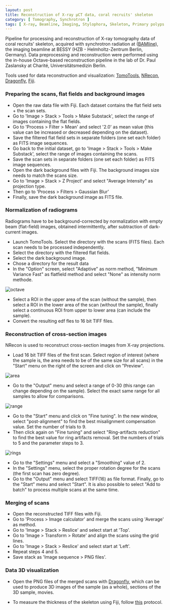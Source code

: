 ```yaml
---
layout: post
title: Reconstruction of X-ray µCT data, coral recruits' skeleton
category: [ Tomography, Synchrotron ]
tags: [ X-ray, Beamline, Imaging, Stylophora, Skeleton, Primary polyps ]
---
```


Pipeline for processing and reconstruction of X-ray tomography data of coral recruits' skeleton, acquired with synchrotron radiation at ([BAMline](https://www.helmholtz-berlin.de/pubbin/igama_output?modus=einzel&sprache=en&gid=1658&typoid=)), the imaging beamline at BESSY (HZB - Helmholtz-Zentrum Berlin, Germany). 
Data preprocessing and reconstruction were performed using the in-house Octave-based reconstruction pipeline in the lab of Dr. Paul Zaslansky at Charité, Universitätsmedizin Berlin. 

Tools used for data reconstruction and visualization: [TomoTools](https://github.com/RSBradley/TomoTools), [NRecon](https://umanitoba.ca/faculties/health_sciences/medicine/units/cacs/sam/media/NReconUserManual.pdf), [Dragonfly](https://www.theobjects.com/index.html), [Fiji](https://imagej.net/software/fiji/).

### Preparing the scans, flat fields and background images

- Open the raw data file with Fiji. Each dataset contains the flat field sets + the scan sets.
- Go to 'Image > Stack > Tools > Make Substack', select the range of images containing the flat fields.
- Go to 'Process > Filter > Mean' and select '2.0' as mean value (this value can be increased or decreased depending on the dataset).
- Save the filtered flat field sets in separate folders (one set each folder) as FITS image sequences.
- Go back to the initial dataset, go to 'Image > Stack > Tools > Make Substack', select the range of images containing the scans.
- Save the scan sets in separate folders (one set each folder) as FITS image sequences.
- Open the dark background files with Fiji. The background images size needs to match the scans size.
- Go to 'Image > Stack > Z Project' and select "Average Intensity" as projection type. 
- Then go to 'Process > Filters > Gaussian Blur'
- Finally, save the dark background image as FITS file.

### Normalization of radiograms

Radiograms have to be background-corrected by normalization with empty beam (flat-field) images, obtained intermittently, after subtraction of dark-current images. 

- Launch TomoTools. Select the directory with the scans (FITS files). Each scan needs to be processed independently.
- Select the directory with the filtered flat fields. 
- Select the dark background image.
- Chose a directory for the result data
- In the "Option" screen, select "Adaptive" as norm method, "Minimum Variance Fast" as flatfield method and select "None" as intensity norm methode.

![octave]({{site.baseurl}}/images/octave_2.png "octave")

- Select a ROI in the upper area of the scan (without the sample), then select a ROI in the lower area of the scan (without the sample), finally select a continuous ROI from upper to lower area (can include the sample).
- Convert the resulting edf fles to 16 bit TIFF files.

### Reconstruction of cross-section images

NRecon is used to reconstruct cross-section images from X-ray projections.

- Load 16 bit TIFF files of the first scan. Select region of interest (where the sample is, the area needs to be of the same size for all scans) in the "Start" menu on the right of the screen and click on "Preview".

![area]({{site.baseurl}}/images/fine_tuning.jpg "area")

- Go to the "Output" menu and select a range of 0-30 (this range can change depending on the sample). Select the exact same range for all samples to allow for comparisons. 

![range]({{site.baseurl}}/images/0_30_2.png "range")

- Go to the "Start" menu and click on "Fine tuning". In the new window, select "post-alignment" to find the best misalignment compensation value. Set the number of trials to 9.
- Then click again on "Fine tuning" and select "Ring-artifacts reduction" to find the best value for ring artifacts removal. Set the numbers of trials to 5 and the parameter steps to 3.

![rings]({{site.baseurl}}/images/rings_2.png "rings")

- Go to the "Settings" menu and select a "Smoothing" value of 2.
- In the "Settings" menu, select the proper rotation degree for the scans (the first scan has zero degree).
- Go to the "Output" menu and select TIFF(16) as file format. Finally, go to the "Start" menu and select "Start". It is also possible to select "Add to batch" to process multiple scans at the same time.   

### Merging of scans

- Open the reconstructed TIFF files with Fiji. 
- Go to 'Process > Image calculator' and merge the scans using 'Average' as method.
- Go to 'Image > Stack > Reslice' and select start at 'Top'.
- Go to 'Image > Transform > Rotate' and align the scans using the grid lines.
- Go to 'Image > Stack > Reslice' and select start at 'Left'.
- Repeat steps 4 and 5.
- Save stack as 'Image sequence > PNG files'.

### Data 3D visualization

- Open the PNG files of the merged scans with [Dragonfly](https://www.theobjects.com/index.html), which can be used to produce 3D images of the sample (as a whole), sections of the 3D sample, movies. 

- To measure the thickness of the skeleton using Fiji, follow [this](https://fscucchia.github.io/FScucchia_Lab_Notebook-Mass_Lab/Measure-3D-thickness-of-coral-skeleton-with-Fiji/) protocol.





